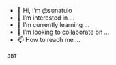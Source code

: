 - 👋 Hi, I’m @sunatulo
- 👀 I’m interested in ...
- 🌱 I’m currently learning ...
- 💞️ I’m looking to collaborate on ...
- 📫 How to reach me ...

<!---
sunatulo/sunatulo is a ✨ special ✨ repository because its `README.md` (this file) appears on your GitHub profile.
You can click the Preview link to take a look at your changes.
--->
авт
